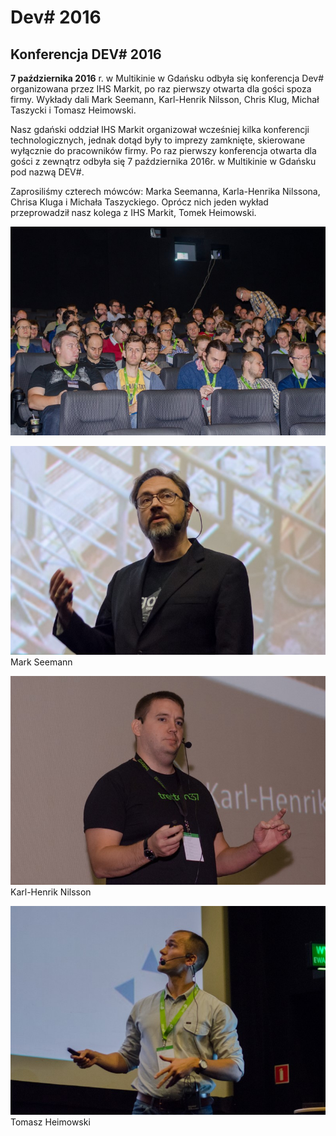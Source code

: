 # Dev# 2016
## Konferencja DEV# 2016

**7 października 2016** r. w Multikinie w Gdańsku odbyła się konferencja Dev# organizowana przez IHS Markit, po raz pierwszy otwarta dla gości spoza firmy. Wykłady dali Mark Seemann, Karl-Henrik Nilsson, Chris Klug, Michał Taszycki i Tomasz Heimowski.

Nasz gdański oddział IHS Markit organizował wcześniej kilka konferencji technologicznych, jednak dotąd były to imprezy zamknięte, skierowane wyłącznie do pracowników firmy. Po raz pierwszy konferencja otwarta dla gości z zewnątrz odbyła się 7 października 2016r. w Multikinie w Gdańsku pod nazwą DEV#.

Zaprosiliśmy czterech mówców: Marka Seemanna, Karla-Henrika Nilssona, Chrisa Kluga i Michała Taszyckiego. Oprócz nich jeden wykład przeprowadził nasz kolega z IHS Markit, Tomek Heimowski.

<img src="images/aktualnosci/devsharp2016/2016-10-07 0057.jpg"></img>

<img src="images/aktualnosci/devsharp2016/2016-10-07 0073.jpg"></img>
Mark Seemann

<img src="images/aktualnosci/devsharp2016/2016-10-07 0134.jpg"></img>
Karl-Henrik Nilsson

<img src="images/aktualnosci/devsharp2016/2016-10-07 0207.jpg"></img>
Tomasz Heimowski